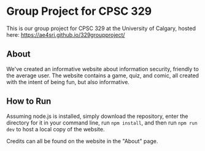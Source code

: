 # Group Project for CPSC 329 

This is our group project for CPSC 329 at the University of Calgary, hosted here: https://ae4sri.github.io/329groupproject/

## About

We've created an informative website about information security, friendly to the average user. The website contains a game, quiz, and comic, all created
with the intent of being fun, but also informative.

## How to Run

Assuming node.js is installed, simply download the repository, enter the directory for it in your command line, run `npm install`, and then run 
`npm run dev` to host a local copy of the website. 

Credits can all be found on the website in the "About" page.


